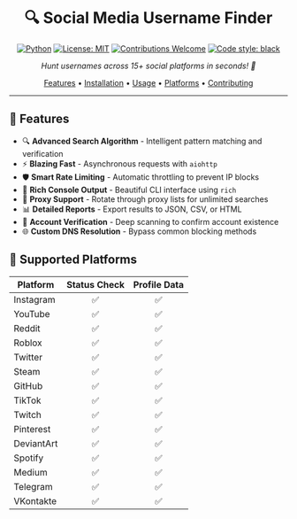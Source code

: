 <div align="center">
  
# 🔍 Social Media Username Finder

[![Python](https://img.shields.io/badge/Python-3.12-blue.svg?logo=python&logoColor=white)](https://www.python.org/)
[![License: MIT](https://img.shields.io/badge/License-MIT-yellow.svg)](https://opensource.org/licenses/MIT)
[![Contributions Welcome](https://img.shields.io/badge/contributions-welcome-brightgreen.svg?style=flat)](https://github.com/yourusername/social-media-finder/issues)
[![Code style: black](https://img.shields.io/badge/code%20style-black-000000.svg)](https://github.com/psf/black)

*Hunt usernames across 15+ social platforms in seconds! 🚀*

[Features](#-features) • [Installation](#-installation) • [Usage](#-usage) • [Platforms](#-supported-platforms) • [Contributing](#-contributing)

</div>

---

## 🌟 Features

- 🔍 **Advanced Search Algorithm** - Intelligent pattern matching and verification
- ⚡ **Blazing Fast** - Asynchronous requests with `aiohttp`
- 🛡️ **Smart Rate Limiting** - Automatic throttling to prevent IP blocks
- 🎨 **Rich Console Output** - Beautiful CLI interface using `rich`
- 🔄 **Proxy Support** - Rotate through proxy lists for unlimited searches
- 📊 **Detailed Reports** - Export results to JSON, CSV, or HTML
- 🔐 **Account Verification** - Deep scanning to confirm account existence
- 🌐 **Custom DNS Resolution** - Bypass common blocking methods

## 🎯 Supported Platforms

<div align="center">

| Platform | Status Check | Profile Data |
|----------|:-------------:|:-------------:|
| Instagram | ✅ | ✅ |
| YouTube | ✅ | ✅ |
| Reddit | ✅ | ✅ |
| Roblox | ✅ | ✅ |
| Twitter | ✅ | ✅ |
| Steam | ✅ | ✅ |
| GitHub | ✅ | ✅ |
| TikTok | ✅ | ✅ |
| Twitch | ✅ | ✅ |
| Pinterest | ✅ | ✅ |
| DeviantArt | ✅ | ✅ |
| Spotify | ✅ | ✅ |
| Medium | ✅ | ✅ |
| Telegram | ✅ | ✅ |
| VKontakte | ✅ | ✅ |

</div>
